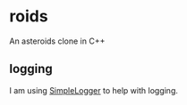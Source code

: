 # roids
An asteroids clone in C++

## logging

I am using [SimpleLogger](https://github.com/ntpeters/SimpleLogger) to help with logging.
